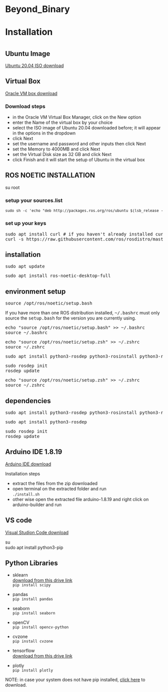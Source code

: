 # Beyond_Binary
 
 <h1>Installation <h1>

 <h2>Ubuntu Image</h2>
 <a href="https://www.releases.ubuntu.com/focal/">Ubuntu 20.04 ISO download </a>

 <h2>Virtual Box</h2>
 <a href="https://www.virtualbox.org/wiki/Downloads">Oracle VM box download</a>
 
<h3>Download steps</h3>

 - in the Oracle VM Virtual Box Manager, click on the New option
 - enter the Name of the virtual box by your choice
 - select the ISO image of Ubuntu 20.04 downloaded before; it will appear in the options in the dropdown
 - click Next
 - set the username and password and other inputs then click Next
 - set the Memory to 4000MB and click Next
 - set the Virtual Disk size as 32 GB and click Next
 - click Finish and it will start the setup of Ubuntu in the virtual box

 <h2>ROS NOETIC INSTALLATION</h2>
su root<br>
<h3> setup your sources.list</h3>
 <pre><small><span class="anchor" id="Installation.2FUbuntu.2FSources.line-1-1"></span>sudo sh -c 'echo "deb http://packages.ros.org/ros/ubuntu $(lsb_release -sc) main" &gt; /etc/apt/sources.list.d/ros-latest.list'</small></pre>

 <h3>set up your keys</h3>
 <pre><span class="anchor" id="Installation.2FUbuntu.2FSources.line-1-2"></span>sudo apt install curl # if you haven't already installed curl
<span class="anchor" id="Installation.2FUbuntu.2FSources.line-2-1"></span>curl -s https://raw.githubusercontent.com/ros/rosdistro/master/ros.asc | sudo apt-key add -</pre>

<h2>installation</h2>
<pre><span class="anchor" id="noetic.2FInstallation.2FDebianMetapackages.line-1-1"></span>sudo apt update</pre>

<pre><span class="anchor" id="noetic.2FInstallation.2FDebianMetapackages.line-1-3"></span>sudo apt install ros-noetic-desktop-full</pre>



<h2>environment setup</h2>

<pre><span class="anchor" id="noetic.2FInstallation.2FDebEnvironment.line-1-1"></span>source /opt/ros/noetic/setup.bash</pre>

<p class="line862">If you have more than one ROS distribution installed, <tt class="backtick">~/.bashrc</tt> must only source the <tt class="backtick">setup.bash</tt> for the version you are currently using. </p>

<pre><span class="anchor" id="noetic.2FInstallation.2FDebEnvironment.line-1-3"></span>echo "source /opt/ros/noetic/setup.bash" &gt;&gt; ~/.bashrc
<span class="anchor" id="noetic.2FInstallation.2FDebEnvironment.line-2-1"></span>source ~/.bashrc</pre>

<pre><span class="anchor" id="noetic.2FInstallation.2FDebEnvironment.line-1-4"></span>echo "source /opt/ros/noetic/setup.zsh" &gt;&gt; ~/.zshrc
<span class="anchor" id="noetic.2FInstallation.2FDebEnvironment.line-2-2"></span>source ~/.zshrc</pre>

<pre><span class="anchor" id="line-1-2"></span>sudo apt install python3-rosdep python3-rosinstall python3-rosinstall-generator python3-wstool build-essential</pre>

<pre><span class="anchor" id="line-1-4"></span>sudo rosdep init
<span class="anchor" id="line-2-1"></span>rosdep update</pre>

<pre><span class="anchor" id="noetic.2FInstallation.2FDebEnvironment.line-1-4"></span>echo "source /opt/ros/noetic/setup.zsh" &gt;&gt; ~/.zshrc
<span class="anchor" id="noetic.2FInstallation.2FDebEnvironment.line-2-2"></span>source ~/.zshrc</pre>

<h2>dependencies</h2>
<pre><span class="anchor" id="line-1-2"></span>sudo apt install python3-rosdep python3-rosinstall python3-rosinstall-generator python3-wstool build-essential</pre>

<pre><span class="anchor" id="line-1-3"></span>sudo apt install python3-rosdep</pre>

<pre><span class="anchor" id="line-1-4"></span>sudo rosdep init
<span class="anchor" id="line-2-1"></span>rosdep update</pre>




 <h2>Arduino IDE 1.8.19</h2>
 <a href="https://www.arduino.cc/en/software">Arduino IDE download</a>

 Installation steps
 - extract the files from the zip downloaded
- open terminal on the extracted folder and run <br>
 <code>./install.sh</code>
 - other wise open the extracted file arduino-1.8.19 and right click on arduino-builder and run


 <h2>VS code</h2>
 <a href="https://code.visualstudio.com/download">Visual Studion Code download</a>
 
su <br>
sudo apt install python3-pip<br>
 <h2>Python Libraries</h2>

- sklearn <br>
<a href="https://drive.google.com/drive/folders/1xrUdVRAyknLZV1iv8jDX5_n14wYF5OlM?usp=sharing">download from this drive link</a><br>
<code>pip install scipy</code>

- pandas<br>
    <code>pip install pandas</code>

- seaborn<br>
    <code>pip install seaborn</code>

- openCV<br>
    <code>pip install opencv-python</code>

- cvzone<br>
    <code>pip install cvzone</code>

- tensorflow<br>
<a href="https://drive.google.com/drive/folders/1xrUdVRAyknLZV1iv8jDX5_n14wYF5OlM?usp=sharing">download from this drive link</a>

- plotly<br>
    <code>pip install plotly</code>

NOTE: in case your system does not have pip installed, <a href="https://pypi.org/project/pip/">click here</a> to download.

